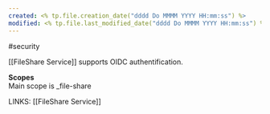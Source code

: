 ```yaml
---
created: <% tp.file.creation_date("dddd Do MMMM YYYY HH:mm:ss") %>
modified: <% tp.file.last_modified_date("dddd Do MMMM YYYY HH:mm:ss") %>
---
```

#security

[[FileShare Service]] supports OIDC authentification. 

**Scopes**  
Main scope is _file-share

LINKS:
[[FileShare Service]]


